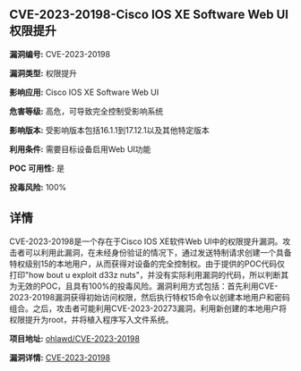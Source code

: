 ## CVE-2023-20198-Cisco IOS XE Software Web UI权限提升

**漏洞编号:** CVE-2023-20198

**漏洞类型:** 权限提升

**影响应用:** Cisco IOS XE Software Web UI

**危害等级:** 高危，可导致完全控制受影响系统

**影响版本:** 受影响版本包括16.1.1到17.12.1以及其他特定版本

**利用条件:** 需要目标设备启用Web UI功能

**POC 可用性:** 是

**投毒风险:** 100%

## 详情

CVE-2023-20198是一个存在于Cisco IOS XE软件Web UI中的权限提升漏洞。攻击者可以利用此漏洞，在未经身份验证的情况下，通过发送特制请求创建一个具备特权级别15的本地用户，从而获得对设备的完全控制权。由于提供的POC代码仅打印"how bout u exploit d33z nuts"，并没有实际利用漏洞的代码，所以判断其为无效的POC，且具有100%的投毒风险。漏洞利用方式包括：首先利用CVE-2023-20198漏洞获得初始访问权限，然后执行特权15命令以创建本地用户和密码组合。之后，攻击者可能利用CVE-2023-20273漏洞，利用新创建的本地用户将权限提升为root，并将植入程序写入文件系统。

**项目地址:** [ohlawd/CVE-2023-20198](https://github.com/ohlawd/CVE-2023-20198)

**漏洞详情:** [CVE-2023-20198](https://nvd.nist.gov/vuln/detail/CVE-2023-20198)